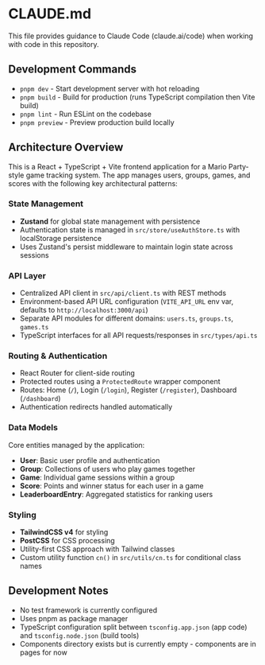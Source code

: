 # CLAUDE.md

This file provides guidance to Claude Code (claude.ai/code) when working with code in this repository.

## Development Commands

- `pnpm dev` - Start development server with hot reloading
- `pnpm build` - Build for production (runs TypeScript compilation then Vite build)  
- `pnpm lint` - Run ESLint on the codebase
- `pnpm preview` - Preview production build locally

## Architecture Overview

This is a React + TypeScript + Vite frontend application for a Mario Party-style game tracking system. The app manages users, groups, games, and scores with the following key architectural patterns:

### State Management
- **Zustand** for global state management with persistence
- Authentication state is managed in `src/store/useAuthStore.ts` with localStorage persistence
- Uses Zustand's persist middleware to maintain login state across sessions

### API Layer
- Centralized API client in `src/api/client.ts` with REST methods
- Environment-based API URL configuration (`VITE_API_URL` env var, defaults to `http://localhost:3000/api`)
- Separate API modules for different domains: `users.ts`, `groups.ts`, `games.ts`
- TypeScript interfaces for all API requests/responses in `src/types/api.ts`

### Routing & Authentication
- React Router for client-side routing
- Protected routes using a `ProtectedRoute` wrapper component
- Routes: Home (`/`), Login (`/login`), Register (`/register`), Dashboard (`/dashboard`)
- Authentication redirects handled automatically

### Data Models
Core entities managed by the application:
- **User**: Basic user profile and authentication
- **Group**: Collections of users who play games together  
- **Game**: Individual game sessions within a group
- **Score**: Points and winner status for each user in a game
- **LeaderboardEntry**: Aggregated statistics for ranking users

### Styling
- **TailwindCSS v4** for styling
- **PostCSS** for CSS processing
- Utility-first CSS approach with Tailwind classes
- Custom utility function `cn()` in `src/utils/cn.ts` for conditional class names

## Development Notes

- No test framework is currently configured
- Uses pnpm as package manager
- TypeScript configuration split between `tsconfig.app.json` (app code) and `tsconfig.node.json` (build tools)
- Components directory exists but is currently empty - components are in pages for now